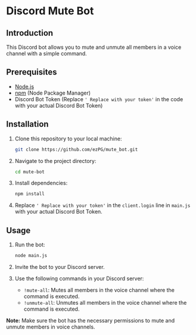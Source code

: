 # Discord Mute Bot

## Introduction
This Discord bot allows you to mute and unmute all members in a voice channel with a simple command.

## Prerequisites
- [Node.js](https://nodejs.org/)
- [npm](https://www.npmjs.com/) (Node Package Manager)
- Discord Bot Token (Replace `' Replace with your token'` in the code with your actual Discord Bot Token)

## Installation
1. Clone this repository to your local machine:

    ```bash
    git clone https://github.com/ezPG/mute_bot.git
    ```

2. Navigate to the project directory:

    ```bash
    cd mute-bot
    ```

3. Install dependencies:

    ```bash
    npm install
    ```

4. Replace `' Replace with your token'` in the `client.login` line in `main.js` with your actual Discord Bot Token.

## Usage
1. Run the bot:

    ```bash
    node main.js
    ```

2. Invite the bot to your Discord server.

3. Use the following commands in your Discord server:
    - `!mute-all`: Mutes all members in the voice channel where the command is executed.
    - `!unmute-all`: Unmutes all members in the voice channel where the command is executed.

**Note:** Make sure the bot has the necessary permissions to mute and unmute members in voice channels.
